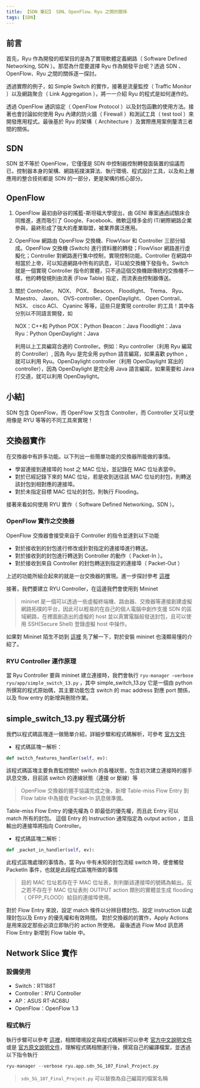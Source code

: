 ```yaml
---
title: 【SDN 筆記】 SDN、OpenFlow、Ryu 之間的關係
tags: [SDN]
---
```


## 前言

首先，Ryu 作為開發的框架目的是為了實現軟體定義網路（ Software Defined Networking, SDN ）。那麼為什麼要選擇 Ryu 作為開發平台呢？透過 SDN 、OpenFlow、Ryu 之間的關係逐一探討。

透過實際的例子，如 Simple Switch 的實作，接著是流量監控（ Traffic Monitor ）以及網路聚合（ Link Aggregation ），將一一介紹 Ryu 的程式是如何運作的。

透過 OpenFlow 通訊協定（ OpenFlow Protocol ）以及封包函數的使用方法。接著也會討論如何使用 Ryu 內建的防火牆（ Firewall ）和測試工具（ test tool ）來開發應用程式。最後基於 Ryu 的架構（ Architecture ）及實際應用案例釐清三者間的關係。

## SDN

SDN 並不等於 OpenFlow，它僅僅是 SDN 中控制器控制轉發面裝置的協議而已，控制器本身的架構、網路拓撲演算法、執行環境、程式設計工具，以及和上層應用的整合技術都是 SDN 的一部分，更是架構的核心部分。

## OpenFlow

1. OpenFlow 最初由矽谷的搖籃-斯坦福大學提出，由 GENI 專案通過試驗床合同推進，進而吸引了 Google、Facebook、微軟這樣多金的 IT/網際網路企業參與，最終形成了強大的產業聯盟，被業界廣泛應用。

2. OpenFlow 網路由 OpenFlow 交換機、FlowVisor 和 Controller 三部分組成。OpenFlow 交換機 (Switch) 進行資料層的轉發；FlowVisor 網路進行虛擬化；Controller 對網路進行集中控制，實現控制功能。Controller 在網路中相當於上帝，可以知道網路中所有的訊息，可以給交換機下發指令。Switch 就是一個實現 Controller 指令的實體，只不過這個交換機跟傳統的交換機不一樣，他的轉發規則由流表 (Flow Table) 指定，而流表由控制器傳送。

3. 關於 Controller。 NOX、 POX、 Beacon、 Floodlight、 Trema、 Ryu、 Maestro、 Jaxon、 OVS-controller、OpenDaylight、 Open Contrail、 NSX、 cisco ACI、 Cyaninc 等等，這些只是實現 controller 的工具！其中各分別以不同語言開發，如

    NOX：C++和 Python
    POX：Python
    Beacon：Java
    Floodlight：Java
    Ryu：Python
    OpenDaylight：Java

    利用以上工具編寫合適的 Controller。例如：Ryu controller（利用 Ryu 編寫的 Controller）, 因為 Ryu 是完全用 python 語言編寫，如果喜歡 python ，就可以利用 Ryu。OpenDaylight controller（利用 OpenDaylight 寫出的 controller），因為 OpenDaylight 是完全用 Java 語言編寫，如果需要和 Java 打交道，就可以利用 OpenDaylight。

## 小結]

SDN 包含 OpenFlow，而 OpenFlow 又包含 Controller，而 Controller 又可以使用像是 RYU 等等的不同工具來實現！

## 交換器實作

在交換器中有許多功能。以下列出一些簡單功能的交換器所能做的事情。

* 學習連接到連接埠的 host 之 MAC 位址，並記錄在 MAC 位址表當中。
* 對於已經記錄下來的 MAC 位址，若是收到送往該 MAC 位址的封包，則轉送該封包到相對應的連接埠。
* 對於未指定目標 MAC 位址的封包，則執行 Flooding。

接著來看如何使用 RYU 實作（ Software Defined Networking，SDN ）。

### OpenFlow 實作之交換器

OpenFlow 交換器會接受來自于 Controller 的指令並達到以下功能

* 對於接收到的封包進行修改或針對指定的連接埠進行轉送。
* 對於接收到的封包進行轉送到 Controller 的動作（ Packet-In ）。
* 對於接收到來自 Controller 的封包轉送到指定的連接埠（ Packet-Out ）

上述的功能所組合起來的就是一台交換器的實現。進一步探討參考 [這裡](https://osrg.github.io/ryu-book/zh_tw/html/switching_hub.html#ryu)

接著，我們要建立 RYU Controller，在這邊我們會使用到 Mininet

> mininet 是一個可以透過一些虛擬終端機、路由器、交換器等連接創建虛擬網路拓樸的平台，因此可以輕易的在自己的個人電腦中創作支援 SDN 的區域網路，在裡面創造出的虛擬的 host 並以真實電腦般發送封包，且可以使用 SSH(Secure Shell) 登錄虛擬 host 中操作。

如果對 Mininet 陌生不妨到 [這裡](https://ithelp.ithome.com.tw/articles/10197633) 先了解一下，對於安裝 mininet 也淺顯易懂的介紹了。

### RYU Controller 運作原理

當 Ryu Controller 要與 mininet 建立連接時，我們會執行 `ryu-manager –verbose ryu/app/simple_switch_13.py` ，其中 simple_switch_13.py 它是一個由 python 所撰寫的程式原始碼，其主要功能包含 switch 的 mac address 對應 port 關係，以及 flow entry 的新增與刪除作業。

## simple_switch_13.py 程式碼分析

我們以程式碼區塊逐一做簡單介紹，詳細步驟和程式碼解析，可參考 [官方文件](https://osrg.github.io/ryu-book/zh_tw/html/switching_hub.html#ryu)

* 程式碼區塊一解析：

``` python
def switch_features_handler(self, ev):
```

該程式碼區塊主要負責監控關於 switch 的各種狀態，包含初次建立連接時的握手訊息交換，目前該 switch 的連線狀態（連接 or 斷線）等

> OpenFlow 交換器的握手協議完成之後，新增 Table-miss Flow Entry 到 Flow table 中為接收 Packet-In 訊息做準備。

Table-miss Flow Entry 的優先權為 0 即最低的優先權，而且此 Entry 可以 match 所有的封包。 這個 Entry 的 Instruction 通常指定為 output action ，並且輸出的連接埠將指向 Controller。

* 程式碼區塊二解析：

``` python
def _packet_in_handler(self, ev):
```

此程式區塊處理的事情為，當 Ryu 中有未知的封包流經 switch 時，便會觸發 PacketIn 事件，也就是此段程式區塊所做的事情

> 目的 MAC 位址若存在于 MAC 位址表，則判斷該連接埠的號碼為輸出。反之若不存在于 MAC 位址表則 OUTPUT action 類別的實體並生成 flooding（ OFPP_FLOOD）給目的連接埠使用。

對於 Flow Entry 來說，設定 match 條件以分辨目標封包、設定 instruction 以處理封包以及 Entry 的優先權和有效時間。
對於交換器的的實作，Apply Actions 是用來設定那些必須立即執行的 action 所使用。
最後透過 Flow Mod 訊息將 Flow Entry 新增到 Flow table 中。

## Network Slice 實作

### 設備使用

* Switch：RT188T
* Controller：RYU Controller
* AP：ASUS RT-AC68U
* OpenFlow：OpenFlow 1.3

### 程式執行

執行步驟可以參考 [這裡](https://github.com/joechang0113/sdn_demo)，相關環境設定與程式碼解析可以參考 [官方中文說明文件](https://osrg.github.io/ryu-book/zh_tw/html/switching_hub.html#id5) 或是 [官方原文說明文件](https://ryu.readthedocs.io/en/latest/ryu_app_api.html)，理解程式碼相關運行後，撰寫自己的編譯檔案，並透過以下指令執行

``` python
ryu-manager --verbose ryu.app.sdn_5G_107_Final_Project.py
```

> `sdn_5G_107_Final_Project.py` 可以替換為自己編寫的檔案名稱
